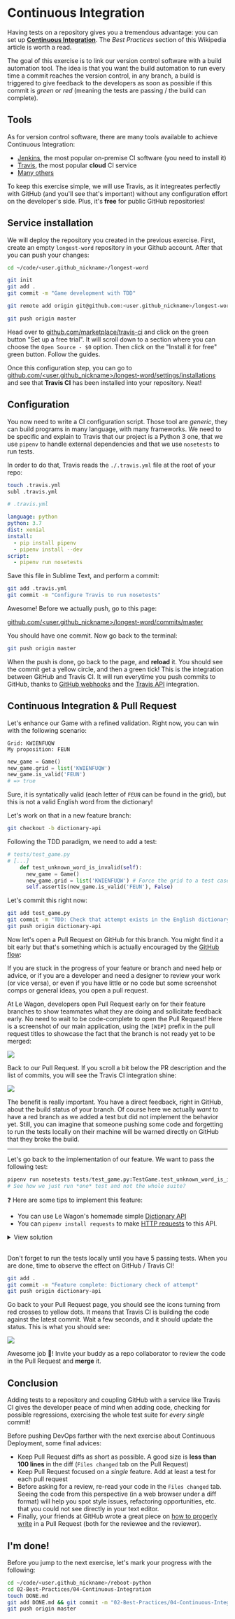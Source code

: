 # Continuous Integration

Having tests on a repository gives you a tremendous advantage: you can set up [**Continuous Integration**](https://en.wikipedia.org/wiki/Continuous_integration). The _Best Practices_ section of this Wikipedia article is worth a read.

The goal of this exercise is to link our version control software with a build automation tool. The idea is that you want the build automation to run every time a commit reaches the version control, in any branch, a build is triggered to give feedback to the developers as soon as possible if this commit is _green_ or _red_ (meaning the tests are passing / the build can complete).

## Tools

As for version control software, there are many tools available to achieve Continuous Integration:

- [Jenkins](https://jenkins.io/), the most popular on-premise CI software (you need to install it)
- [Travis](https://travis-ci.com/), the most popular **cloud** CI service
- [Many others](https://en.wikipedia.org/wiki/Comparison_of_continuous_integration_software)

To keep this exercise simple, we will use Travis, as it integreates perfectly with GitHub (and you'll see that's important) without any configuration effort on the developer's side. Plus, it's **free** for public GitHub repositories!

## Service installation

We will deploy the repository you created in the previous exercise. First, create an empty `longest-word` repository in your Github account. After that you can push your changes:

```bash
cd ~/code/<user.github_nickname>/longest-word

git init
git add .
git commit -m "Game development with TDD"

git remote add origin git@github.com:<user.github_nickname>/longest-word.git

git push origin master
```

Head over to [github.com/marketplace/travis-ci](https://github.com/marketplace/travis-ci) and click on the green button "Set up a free trial". It will scroll down to a section where you can choose the `Open Source - $0` option. Then click on the "Install it for free" green button. Follow the guides.

Once this configuration step, you can go to [github.com/<user.github_nickname>/longest-word/settings/installations](https://github.com/<user.github_nickname>/longest-word/settings/installations) and see that **Travis CI** has been installed into your repository. Neat!

## Configuration

You now need to write a CI configuration script. Those tool are _generic_, they can build programs in many language, with many frameworks. We need to be specific and explain to Travis that our project is a Python 3 one, that we use `pipenv` to handle external dependencies and that we use `nosetests` to run tests.

In order to do that, Travis reads the `./.travis.yml` file at the root of your repo:

```bash
touch .travis.yml
subl .travis.yml
```

```yml
# .travis.yml

language: python
python: 3.7
dist: xenial
install:
  - pip install pipenv
  - pipenv install --dev
script:
  - pipenv run nosetests
```

Save this file in Sublime Text, and perform a commit:

```bash
git add .travis.yml
git commit -m "Configure Travis to run nosetests"
```

Awesome! Before we actually push, go to this page:

[github.com/<user.github_nickname>/longest-word/commits/master](https://github.com/<user.github_nickname>/longest-word/commits/master)

You should have one commit. Now go back to the terminal:

```bash
git push origin master
```

When the push is done, go back to the page, and **reload** it. You should see the commit get a yellow circle, and then a green tick! This is the integration between GitHub and Travis CI. It will run everytime you push commits to GitHub, thanks to [GitHub webhooks](https://developer.github.com/webhooks/) and the [Travis API](https://docs.travis-ci.com/user/developer/#API-V3) integration.

## Continuous Integration & Pull Request

Let's enhance our Game with a refined validation. Right now, you can win with the following scenario:

```
Grid: KWIENFUQW
My proposition: FEUN
```

```python
new_game = Game()
new_game.grid = list('KWIENFUQW')
new_game.is_valid('FEUN')
# => true
```

Sure, it is syntatically valid (each letter of `FEUN` can be found in the grid), but this is not a valid English word from the dictionary!

Let's work on that in a new feature branch:

```bash
git checkout -b dictionary-api
```

Following the TDD paradigm, we need to add a test:

```python
# tests/test_game.py
# [...]
    def test_unknown_word_is_invalid(self):
      new_game = Game()
      new_game.grid = list('KWIENFUQW') # Force the grid to a test case:
      self.assertIs(new_game.is_valid('FEUN'), False)
```

Let's commit this right now:

```bash
git add test_game.py
git commit -m "TDD: Check that attempt exists in the English dictionary"
git push origin dictionary-api
```

Now let's open a Pull Request on GitHub for this branch. You might find it a bit early but that's something which is actually encouraged by the [GitHub flow](http://scottchacon.com/2011/08/31/github-flow.html):

If you are stuck in the progress of your feature or branch and need help or advice, or if you are a developer and need a designer to review your work (or vice versa), or even if you have little or no code but some screenshot comps or general ideas, you open a pull request.

At Le Wagon, developers open Pull Request early on for their feature branches to show teammates what they are doing and sollicitate feedback early. No need to wait to be code-complete to open the Pull Request! Here is a screenshot of our main application, using the `[WIP]` prefix in the pull request titles to showcase the fact that the branch is not ready yet to be merged:

![](https://res.cloudinary.com/wagon/image/upload/v1560714921/kitt-wip-prs_obp6e7.png)

Back to our Pull Request. If you scroll a bit below the PR description and the list of commits, you will see the Travis CI integration shine:

![](https://res.cloudinary.com/wagon/image/upload/v1560714687/github-travis-failing_n0d78e.png)

The benefit is really important. You have a direct feedback, right in GitHub, about the build status of your branch. Of course here we actually _want_ to have a red branch as we added a test but did not implement the behavior yet. Still, you can imagine that someone pushing some code and forgetting to run the tests locally on their machine will be warned directly on GitHub that they broke the build.

---

Let's go back to the implementation of our feature. We want to pass the following test:

```python
pipenv run nosetests tests/test_game.py:TestGame.test_unknown_word_is_invalid
# See how we just run *one* test and not the whole suite?
```

❓ Here are some tips to implement this feature:

- You can use Le Wagon's homemade simple [Dictionary API](https://wagon-dictionary.herokuapp.com/)
- You can `pipenv install requests` to make [HTTP requests](http://docs.python-requests.org/en/master/) to this API.

<details><summary markdown='span'>View solution
</summary>

We can implement a private `__check_dictionary` method to run an API call.

```python
# game.py
# [...]
import requests

class Game:
    # [...]

    def is_valid(self, word):
        # [...]

        return self.__check_dictionary(word)


    @staticmethod
    def __check_dictionary(word):
        response = requests.get(f"https://wagon-dictionary.herokuapp.com/{word}")
        json_response = response.json()
        return json_response['found']
```

</details>

<br>

Don't forget to run the tests locally until you have 5 passing tests. When you are done, time to observe the effect on GitHub / Travis CI!

```bash
git add .
git commit -m "Feature complete: Dictionary check of attempt"
git push origin dictionary-api
```

Go back to your Pull Request page, you should see the icons turning from red crosses to yellow dots. It means that Travis CI is building the code against the latest commit. Wait a few seconds, and it should update the status. This is what you should see:

![](https://res.cloudinary.com/wagon/image/upload/v1560714701/github-travis-passing_vppc1l.png)

Awesome job 🎉! Invite your buddy as a repo collaborator to review the code in the Pull Request and **merge** it.

## Conclusion

Adding tests to a repository and coupling GitHub with a service like Travis CI gives the developer peace of mind when adding code, checking for possible regressions, exercising the whole test suite for _every single_ commit!

Before pushing DevOps farther with the next exercise about Continuous Deployment, some final advices:

- Keep Pull Request diffs as short as possible. A good size is **less than 100 lines** in the diff (`Files changed` tab on the Pull Request)
- Keep Pull Request focused on a _single_ feature. Add at least a test for each pull request
- Before asking for a review, re-read your code in the `Files changed` tab. Seeing the code from this perspective (in a web browser under a diff format) will help you spot style issues, refactoring opportunities, etc. that you could not see directly in your text editor.
- Finally, your friends at GitHub wrote a great piece on [how to properly write](https://blog.github.com/2015-01-21-how-to-write-the-perfect-pull-request/) in a Pull Request (both for the reviewee and the reviewer).

## I'm done!

Before you jump to the next exercise, let's mark your progress with the following:

```bash
cd ~/code/<user.github_nickname>/reboot-python
cd 02-Best-Practices/04-Continuous-Integration
touch DONE.md
git add DONE.md && git commit -m "02-Best-Practices/04-Continuous-Integration done"
git push origin master
```
